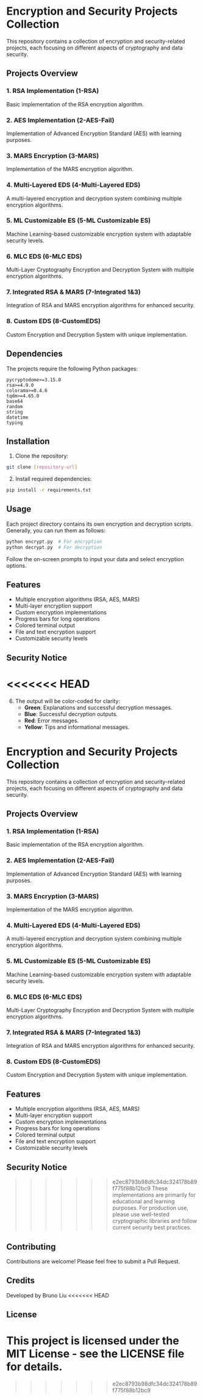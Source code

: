 # Encryption and Security Projects Collection

This repository contains a collection of encryption and security-related projects, each focusing on different aspects of cryptography and data security.

## Projects Overview

### 1. RSA Implementation (1-RSA)
Basic implementation of the RSA encryption algorithm.

### 2. AES Implementation (2-AES-Fail)
Implementation of Advanced Encryption Standard (AES) with learning purposes.

### 3. MARS Encryption (3-MARS)
Implementation of the MARS encryption algorithm.

### 4. Multi-Layered EDS (4-Multi-Layered EDS)
A multi-layered encryption and decryption system combining multiple encryption algorithms.

### 5. ML Customizable ES (5-ML Customizable ES)
Machine Learning-based customizable encryption system with adaptable security levels.

### 6. MLC EDS (6-MLC EDS)
Multi-Layer Cryptography Encryption and Decryption System with multiple encryption algorithms.

### 7. Integrated RSA & MARS (7-Integrated 1&3)
Integration of RSA and MARS encryption algorithms for enhanced security.

### 8. Custom EDS (8-CustomEDS)
Custom Encryption and Decryption System with unique implementation.

## Dependencies

The projects require the following Python packages:

```
pycryptodome>=3.15.0
rsa>=4.9.0
colorama>=0.4.6
tqdm>=4.65.0
base64
random
string
datetime
typing
```

## Installation

1. Clone the repository:
```bash
git clone [repository-url]
```

2. Install required dependencies:
```bash
pip install -r requirements.txt
```

## Usage

Each project directory contains its own encryption and decryption scripts. Generally, you can run them as follows:

```bash
python encrypt.py  # For encryption
python decrypt.py  # For decryption
```

Follow the on-screen prompts to input your data and select encryption options.

## Features

- Multiple encryption algorithms (RSA, AES, MARS)
- Multi-layer encryption support
- Custom encryption implementations
- Progress bars for long operations
- Colored terminal output
- File and text encryption support
- Customizable security levels

## Security Notice

<<<<<<< HEAD
=======
6. The output will be color-coded for clarity:
   - **Green**: Explanations and successful decryption messages.
   - **Blue**: Successful decryption outputs.
   - **Red**: Error messages.
   - **Yellow**: Tips and informational messages.

# Encryption and Security Projects Collection

This repository contains a collection of encryption and security-related projects, each focusing on different aspects of cryptography and data security.

## Projects Overview

### 1. RSA Implementation (1-RSA)
Basic implementation of the RSA encryption algorithm.

### 2. AES Implementation (2-AES-Fail)
Implementation of Advanced Encryption Standard (AES) with learning purposes.

### 3. MARS Encryption (3-MARS)
Implementation of the MARS encryption algorithm.

### 4. Multi-Layered EDS (4-Multi-Layered EDS)
A multi-layered encryption and decryption system combining multiple encryption algorithms.

### 5. ML Customizable ES (5-ML Customizable ES)
Machine Learning-based customizable encryption system with adaptable security levels.

### 6. MLC EDS (6-MLC EDS)
Multi-Layer Cryptography Encryption and Decryption System with multiple encryption algorithms.

### 7. Integrated RSA & MARS (7-Integrated 1&3)
Integration of RSA and MARS encryption algorithms for enhanced security.

### 8. Custom EDS (8-CustomEDS)
Custom Encryption and Decryption System with unique implementation.

## Features

- Multiple encryption algorithms (RSA, AES, MARS)
- Multi-layer encryption support
- Custom encryption implementations
- Progress bars for long operations
- Colored terminal output
- File and text encryption support
- Customizable security levels

## Security Notice

>>>>>>> e2ec8793b98dfc34dc324178b89f775f88b12bc9
These implementations are primarily for educational and learning purposes. For production use, please use well-tested cryptographic libraries and follow current security best practices.

## Contributing

Contributions are welcome! Please feel free to submit a Pull Request.

## Credits

Developed by Bruno Liu
<<<<<<< HEAD

## License

This project is licensed under the MIT License - see the LICENSE file for details.
=======
>>>>>>> e2ec8793b98dfc34dc324178b89f775f88b12bc9
